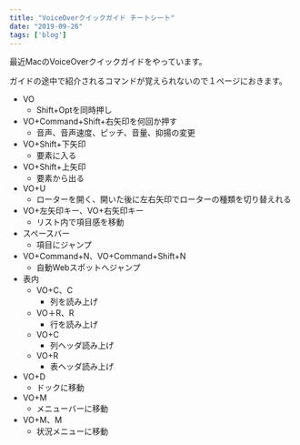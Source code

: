 ```yaml
---
title: "VoiceOverクイックガイド チートシート"
date: "2019-09-26"
tags: ['blog']
---
```


最近MacのVoiceOverクイックガイドをやっています。

ガイドの途中で紹介されるコマンドが覚えられないので１ページにおきます。

- VO
    - Shift+Optを同時押し
- VO+Command+Shift+右矢印を何回か押す
    - 音声、音声速度、ピッチ、音量、抑揚の変更
- VO+Shift+下矢印
    - 要素に入る
- VO+Shift+上矢印
    - 要素から出る
- VO+U
    - ローターを開く、開いた後に左右矢印でローターの種類を切り替えれる
- VO+左矢印キー、VO+右矢印キー
    - リスト内で項目感を移動
- スペースバー
    - 項目にジャンプ
- VO+Command+N、VO+Command+Shift+N
    - 自動Webスポットへジャンプ
- 表内
    - VO+C、C
        - 列を読み上げ
    - VO＋R、R
        - 行を読み上げ
    - VO+C
        - 列ヘッダ読み上げ
    - VO+R
        - 表ヘッダ読み上げ
- VO+D
    - ドックに移動
- VO+M
    - メニューバーに移動
- VO+M、M
    - 状況メニューに移動
